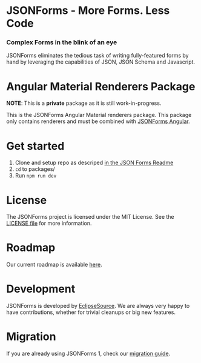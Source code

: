 # JSONForms - More Forms. Less Code
### Complex Forms in the blink of an eye

JSONForms eliminates the tedious task of writing fully-featured forms by hand by leveraging the capabilities of JSON, JSON Schema and Javascript.

# Angular Material Renderers Package
**NOTE**: This is a **private** package as it is still work-in-progress.

This is the JSONForms Angular Material renderers package. This package only contains renderers and must be combined with  [JSONForms Angular](https://github.com/eclipsesource/jsonforms/blob/master/packages/angular).

# Get started
1. Clone and setup repo as descriped [in the JSON Forms Readme](https://github.com/eclipsesource/jsonforms)
2. `cd` to packages/<this package>
3. Run `npm run dev`

# License
The JSONForms project is licensed under the MIT License. See the [LICENSE file](https://github.com/eclipsesource/jsonforms/blob/master/LICENSE) for more information.

# Roadmap
Our current roadmap is available [here](https://github.com/eclipsesource/jsonforms/blob/master/ROADMAP.md).

# Development
JSONForms is developed by [EclipseSource](https://eclipsesource.com).
We are always very happy to have contributions, whether for trivial cleanups or big new features.

# Migration
If you are already using JSONForms 1, check our [migration guide](https://github.com/eclipsesource/jsonforms/blob/master/MIGRATION.md).
